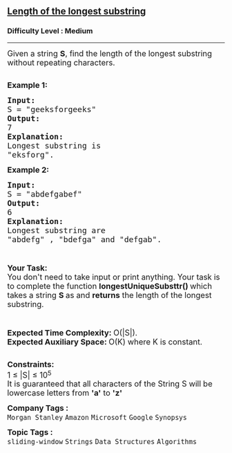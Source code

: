 <h2><a href="https://www.geeksforgeeks.org/problems/length-of-the-longest-substring3036/1?page=2&difficulty=Medium&status=unsolved&sortBy=submissions">Length of the longest substring</a></h2><h3>Difficulty Level : Medium</h3><hr><div class="problems_problem_content__Xm_eO" style="user-select: auto;"><p style="user-select: auto;"><span style="font-size: 18px; user-select: auto;">Given a string <strong style="user-select: auto;">S</strong>, find the length of the longest substring without repeating characters. </span></p>

<p style="user-select: auto;"><br style="user-select: auto;">
<span style="font-size: 18px; user-select: auto;"><strong style="user-select: auto;">Example 1:</strong></span></p>

<pre style="user-select: auto;"><span style="font-size: 18px; user-select: auto;"><strong style="user-select: auto;">Input:
</strong>S = "geeksforgeeks"<strong style="user-select: auto;">
Output:
</strong>7
<strong style="user-select: auto;">Explanation:
</strong>Longest substring is
"eksforg".</span></pre>

<p style="user-select: auto;"><span style="font-size: 18px; user-select: auto;"><strong style="user-select: auto;">Example 2:</strong></span></p>

<pre style="user-select: auto;"><span style="font-size: 18px; user-select: auto;"><strong style="user-select: auto;">Input:
</strong>S = "abdefgabef"
<strong style="user-select: auto;">Output:
</strong>6
<strong style="user-select: auto;">Explanation:
</strong>Longest substring are
"abdefg" , "bdefga" and "defgab".</span></pre>

<p style="user-select: auto;">&nbsp;</p>

<p style="user-select: auto;"><span style="font-size: 18px; user-select: auto;"><strong style="user-select: auto;">Your Task:</strong><br style="user-select: auto;">
You don't need to take input or print anything. Your task is to complete the function&nbsp;<strong style="user-select: auto;">longestUniqueSubsttr()&nbsp;</strong>which takes a string <strong style="user-select: auto;">S </strong>as&nbsp;and <strong style="user-select: auto;">returns</strong> the length of the longest substring. </span></p>

<p style="user-select: auto;">&nbsp;</p>

<p style="user-select: auto;"><span style="font-size: 18px; user-select: auto;"><strong style="user-select: auto;">Expected Time Complexity:&nbsp;</strong>O(|S|).<br style="user-select: auto;">
<strong style="user-select: auto;">Expected Auxiliary Space:&nbsp;</strong>O(K)&nbsp;where K is constant.</span></p>

<div style="user-select: auto;"><br style="user-select: auto;">
<span style="font-size: 18px; user-select: auto;"><strong style="user-select: auto;">Constraints:</strong><br style="user-select: auto;">
1 ≤ |S| ≤ 10</span><sup style="user-select: auto;"><span style="font-size: 15px; user-select: auto;">5</span></sup></div>

<div style="user-select: auto;"><span style="font-size: 18px; user-select: auto;">It is guaranteed that all characters of the String S will be lowercase letters from <strong style="user-select: auto;">'a'</strong> to <strong style="user-select: auto;">'z'</strong></span></div>
</div><p><span style=font-size:18px><strong>Company Tags : </strong><br><code>Morgan Stanley</code>&nbsp;<code>Amazon</code>&nbsp;<code>Microsoft</code>&nbsp;<code>Google</code>&nbsp;<code>Synopsys</code>&nbsp;<br><p><span style=font-size:18px><strong>Topic Tags : </strong><br><code>sliding-window</code>&nbsp;<code>Strings</code>&nbsp;<code>Data Structures</code>&nbsp;<code>Algorithms</code>&nbsp;